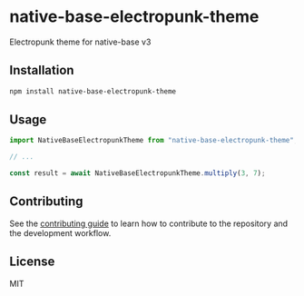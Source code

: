 # native-base-electropunk-theme

Electropunk theme for native-base v3

## Installation

```sh
npm install native-base-electropunk-theme
```

## Usage

```js
import NativeBaseElectropunkTheme from "native-base-electropunk-theme";

// ...

const result = await NativeBaseElectropunkTheme.multiply(3, 7);
```

## Contributing

See the [contributing guide](CONTRIBUTING.md) to learn how to contribute to the repository and the development workflow.

## License

MIT
